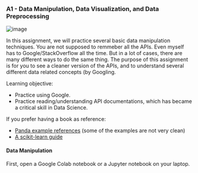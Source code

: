 
### A1 - Data Manipulation, Data Visualization, and Data Preprocessing

![image](https://user-images.githubusercontent.com/8474647/105572271-21ab1c80-5d24-11eb-9088-ce16aff15eac.png)


In this assignment, we will practice several basic data manipulation techniques. 
You are not supposed to remmeber all the APIs. Even myself has to Google/StackOverflow all the time.
But in a lot of cases, there are many different ways to do the same thing. 
The purpose of this assignment is for you to see a cleaner version of the APIs, and to understand several different data related concepts (by Googling.

Learning objective:
- Practice using Google.
- Practice reading/understanding API documentations, which has became a critical skill in Data Science. 

If you prefer having a book as reference:
- [Panda example references](https://riptutorial.com/Download/pandas.pdf) (some of the examples are not very clean)
- [A scikit-learn guide](http://www.smallake.kr/wp-content/uploads/2017/03/Mastering-Machine-Learning-with-scikit-learn.pdf)

#### Data Manipulation

First, open a Google Colab notebook or a Jupyter notebook on your laptop. 




